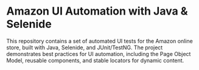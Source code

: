 # Amazon UI Automation with Java & Selenide

This repository contains a set of automated UI tests for the Amazon online store, built with Java, Selenide, and JUnit/TestNG. The project demonstrates best practices for UI automation, including the Page Object Model, reusable components, and stable locators for dynamic content.

